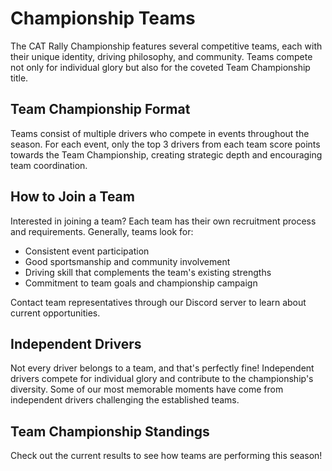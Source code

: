 
# Championship Teams

The CAT Rally Championship features several competitive teams, each with their unique identity, driving philosophy, and community. Teams compete not only for individual glory but also for the coveted Team Championship title.

## Team Championship Format

Teams consist of multiple drivers who compete in events throughout the season. For each event, only the top 3 drivers from each team score points towards the Team Championship, creating strategic depth and encouraging team coordination.

## How to Join a Team

Interested in joining a team? Each team has their own recruitment process and requirements. Generally, teams look for:

- Consistent event participation
- Good sportsmanship and community involvement
- Driving skill that complements the team's existing strengths
- Commitment to team goals and championship campaign

Contact team representatives through our Discord server to learn about current opportunities.

## Independent Drivers

Not every driver belongs to a team, and that's perfectly fine! Independent drivers compete for individual glory and contribute to the championship's diversity. Some of our most memorable moments have come from independent drivers challenging the established teams.

## Team Championship Standings

Check out the current results to see how teams are performing this season!
